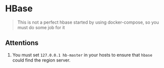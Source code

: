 # HBase

> This is not a perfect hbase started by using docker-compose, so you must do some job for it

## Attentions

1. You must set `127.0.0.1 hb-master` in your hosts to ensure that `hbase` could find the region server.
